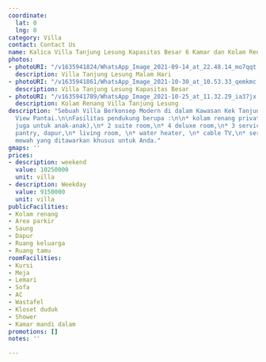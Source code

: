 ```yaml
---
coordinate:
  lat: 0
  lng: 0
category: Villa
contact: Contact Us
name: Kalica Villa Tanjung Lesung Kapasitas Besar 6 Kamar dan Kolam Renang
photos:
- photoURI: "/v1635941824/WhatsApp_Image_2021-09-14_at_22.48.14_mo7qqt.jpg"
  description: Villa Tanjung Lesung Malam Hari
- photoURI: "/v1635941861/WhatsApp_Image_2021-10-30_at_10.53.33_qemkmc.jpg"
  description: Villa Tanjung Lesung Kapasitas Besar
- photoURI: "/v1635941789/WhatsApp_Image_2021-10-25_at_11.32.29_ia37jx.jpg"
  description: Kolam Renang Villa Tanjung Lesung
description: "Sebuah Villa Berkonsep Modern di dalam Kawasan Kek Tanjung Lesung dengan
  View Pantai.\n\nFasilitas pendukung berupa :\n\n* kolam renang private (tersedia
  juga untuk anak-anak),\n* 2 suite room,\n* 4 deluxe room,\n* 3 service bedrooms,\n*
  pantry, dapur,\n* living room, \n* water heater, \n* cable TV,\n* serta fasilitas
  mewah yang ditawarkan khusus untuk Anda."
gmaps: ''
prices:
- description: weekend
  value: 10250000
  unit: villa
- description: Weekday
  value: 9150000
  unit: villa
publicFacilities:
- Kolam renang
- Area parkir
- Saung
- Dapur
- Ruang keluarga
- Ruang tamu
roomFacilities:
- Kursi
- Meja
- Lemari
- Sofa
- AC
- Wastafel
- Kloset duduk
- Shower
- Kamar mandi dalam
promotions: []
notes: ''

---
```

